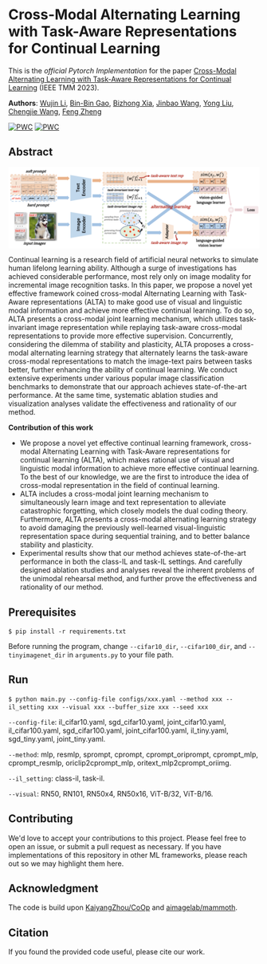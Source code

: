 # Cross-Modal Alternating Learning with Task-Aware Representations for Continual Learning
This is the *official Pytorch Implementation* for the paper [Cross-Modal Alternating Learning with Task-Aware Representations for Continual Learning](https://ieeexplore.ieee.org/document/10347466) (IEEE TMM 2023).

**Authors**: [Wujin Li](https://scholar.google.com/citations?user=QONFCAkAAAAJ&hl=zh-CN&oi=sra), [Bin-Bin Gao](https://scholar.google.com/citations?user=yYviZ-oAAAAJ&hl=zh-CN&oi=sra), [Bizhong Xia](), [Jinbao Wang](https://scholar.google.com/citations?hl=zh-CN&user=qI80ipUAAAAJ&view_op=list_works&sortby=pubdate), [Yong Liu](https://scholar.google.com/citations?user=aqvFa1EAAAAJ&hl=zh-CN&oi=sra), [Chengjie Wang](https://scholar.google.com/citations?user=fqte5H4AAAAJ&hl=zh-CN), [Feng Zheng](https://scholar.google.com/citations?hl=zh-CN&user=PcmyXHMAAAAJ&view_op=list_works&sortby=pubdate)

[![PWC](https://img.shields.io/endpoint.svg?url=https://paperswithcode.com/badge/cross-modal-alternating-learning-with-task/continual-learning-on-cifar100-10-tasks)](https://paperswithcode.com/sota/continual-learning-on-cifar100-10-tasks?p=cross-modal-alternating-learning-with-task)
[![PWC](https://img.shields.io/endpoint.svg?url=https://paperswithcode.com/badge/cross-modal-alternating-learning-with-task/continual-learning-on-tiny-imagenet-10tasks)](https://paperswithcode.com/sota/continual-learning-on-tiny-imagenet-10tasks?p=cross-modal-alternating-learning-with-task)

## Abstract
<img align="middle" width="700" src="./pipeline.png">

Continual learning is a research field of artificial neural networks to simulate human lifelong learning ability. Although a surge of investigations has achieved considerable performance, most rely only on image modality for incremental image recognition tasks. In this paper, we propose a novel yet effective framework coined cross-modal Alternating Learning with Task-Aware representations (ALTA) to make good use of visual and linguistic modal information and achieve more effective continual learning. To do so, ALTA presents a cross-modal joint learning mechanism, which utilizes task-invariant image representation while replaying task-aware cross-modal representations to provide more effective supervision. Concurrently, considering the dilemma of stability and plasticity, ALTA proposes a cross-modal alternating learning strategy that alternately learns the task-aware cross-modal representations to match the image-text pairs between tasks better, further enhancing the ability of continual learning. We conduct extensive experiments under various popular image classification benchmarks to demonstrate that our approach achieves state-of-the-art performance. At the same time, systematic ablation studies and visualization analyses validate the effectiveness and rationality of our method.

__Contribution of this work__
- We propose a novel yet effective continual learning framework, cross-modal Alternating Learning with Task-Aware representations for continual learning (ALTA), which makes rational use of visual and linguistic modal information to achieve more effective continual learning. To the best of our knowledge, we are the first to introduce the idea of cross-modal representation in the field of continual learning.
- ALTA includes a cross-modal joint learning mechanism to simultaneously learn image and text representation to alleviate catastrophic forgetting, which closely models the dual coding theory. Furthermore, ALTA presents a cross-modal alternating learning strategy to avoid damaging the previously well-learned visual-linguistic representation space during sequential training, and to better balance stability and plasticity.
- Experimental results show that our method achieves state-of-the-art performance in both the class-IL and task-IL settings. And carefully designed ablation studies and analyses reveal the inherent problems of the unimodal rehearsal method, and further prove the effectiveness and rationality of our method.

## Prerequisites
```
$ pip install -r requirements.txt
```
Before running the program, change `--cifar10_dir`, `--cifar100_dir`, and `--tinyimagenet_dir` in `arguments.py` to your file path.

## Run
```
$ python main.py --config-file configs/xxx.yaml --method xxx --il_setting xxx --visual xxx --buffer_size xxx --seed xxx
```
`--config-file`: il_cifar10.yaml, sgd_cifar10.yaml, joint_cifar10.yaml, il_cifar100.yaml, sgd_cifar100.yaml, joint_cifar100.yaml, il_tiny.yaml, sgd_tiny.yaml, joint_tiny.yaml.

`--method`: mlp, resmlp, sprompt, cprompt, cprompt_oriprompt, cprompt_mlp, cprompt_resmlp, oriclip2cprompt_mlp, oritext_mlp2cprompt_oriimg.

`--il_setting`: class-il, task-il.

`--visual`: RN50, RN101, RN50x4, RN50x16, ViT-B/32, ViT-B/16.


## Contributing
We'd love to accept your contributions to this project. Please feel free to open an issue, or submit a pull request as necessary. If you have implementations of this repository in other ML frameworks, please reach out so we may highlight them here.

## Acknowledgment
The code is build upon [KaiyangZhou/CoOp](https://github.com/KaiyangZhou/CoOp) and [aimagelab/mammoth](https://github.com/aimagelab/mammoth).

## Citation
If you found the provided code useful, please cite our work.


